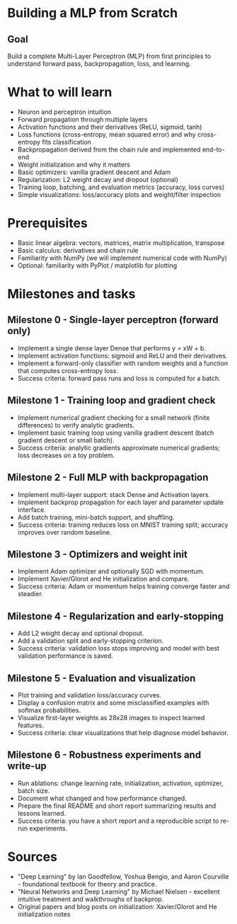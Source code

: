 # Building a MLP from Scratch

## Goal
Build a complete Multi-Layer Perceptron (MLP) from first principles to understand forward pass, backpropagation, loss, and learning.

# What to will learn
- Neuron and perceptron intuition
- Forward propagation through multiple layers
- Activation functions and their derivatives (ReLU, sigmoid, tanh)
- Loss functions (cross-entropy, mean squared error) and why cross-entropy fits classification
- Backpropagation derived from the chain rule and implemented end-to-end
- Weight initialization and why it matters
- Basic optimizers: vanilla gradient descent and Adam
- Regularization: L2 weight decay and dropout (optional)
- Training loop, batching, and evaluation metrics (accuracy, loss curves)
- Simple visualizations: loss/accuracy plots and weight/filter inspection

# Prerequisites
- Basic linear algebra: vectors, matrices, matrix multiplication, transpose
- Basic calculus: derivatives and chain rule
- Familiarity with NumPy (we will implement numerical code with NumPy)
- Optional: familiarity with PyPlot / matplotlib for plotting

# Milestones and tasks

## Milestone 0 - Single-layer perceptron (forward only)
- Implement a single dense layer Dense that performs y = xW + b.
- Implement activation functions: sigmoid and ReLU and their derivatives.
- Implement a forward-only classifier with random weights and a function that computes cross-entropy loss.
- Success criteria: forward pass runs and loss is computed for a batch.

## Milestone 1 - Training loop and gradient check
- Implement numerical gradient checking for a small network (finite differences) to verify analytic gradients.
- Implement basic training loop using vanilla gradient descent (batch gradient descent or small batch).
- Success criteria: analytic gradients approximate numerical gradients; loss decreases on a toy problem.

## Milestone 2 - Full MLP with backpropagation
- Implement multi-layer support: stack Dense and Activation layers.
- Implement backprop propagation for each layer and parameter update interface.
- Add batch training, mini-batch support, and shuffling.
- Success criteria: training reduces loss on MNIST training split; accuracy improves over random baseline.

## Milestone 3 - Optimizers and weight init
- Implement Adam optimizer and optionally SGD with momentum.
- Implement Xavier/Glorot and He initialization and compare.
- Success criteria: Adam or momentum helps training converge faster and steadier.

## Milestone 4 - Regularization and early-stopping
- Add L2 weight decay and optional dropout.
- Add a validation split and early-stopping criterion.
- Success criteria: validation loss stops improving and model with best validation performance is saved.

## Milestone 5 - Evaluation and visualization
- Plot training and validation loss/accuracy curves.
- Display a confusion matrix and some misclassified examples with softmax probabilities.
- Visualize first-layer weights as 28x28 images to inspect learned features.
- Success criteria: clear visualizations that help diagnose model behavior.

## Milestone 6 - Robustness experiments and write-up
- Run ablations: change learning rate, initialization, activation, optimizer, batch size.
- Document what changed and how performance changed.
- Prepare the final README and short report summarizing results and lessons learned.
- Success criteria: you have a short report and a reproducible script to re-run experiments.

# Sources
- "Deep Learning" by Ian Goodfellow, Yoshua Bengio, and Aaron Courville - foundational textbook for theory and practice.
- "Neural Networks and Deep Learning" by Michael Nielsen - excellent intuitive treatment and walkthroughs of backprop.
- Original papers and blog posts on initialization: Xavier/Glorot and He initialization notes